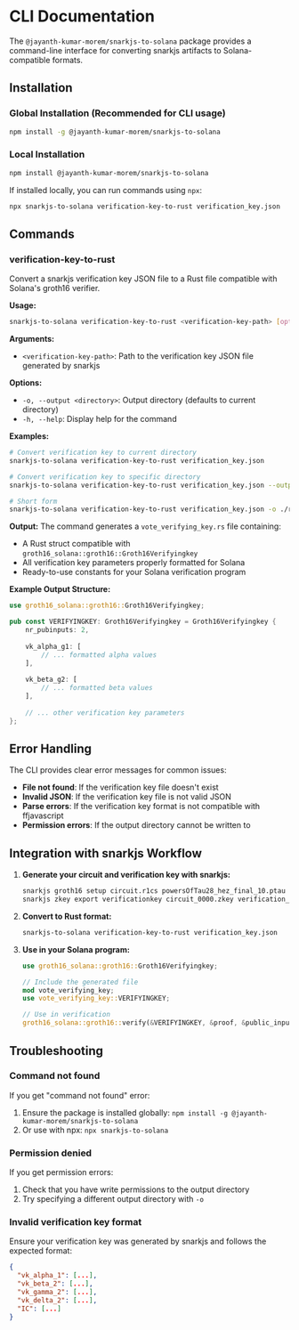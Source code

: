 # CLI Documentation

The `@jayanth-kumar-morem/snarkjs-to-solana` package provides a command-line interface for converting snarkjs artifacts to Solana-compatible formats.

## Installation

### Global Installation (Recommended for CLI usage)
```bash
npm install -g @jayanth-kumar-morem/snarkjs-to-solana
```

### Local Installation
```bash
npm install @jayanth-kumar-morem/snarkjs-to-solana
```

If installed locally, you can run commands using `npx`:
```bash
npx snarkjs-to-solana verification-key-to-rust verification_key.json
```

## Commands

### verification-key-to-rust

Convert a snarkjs verification key JSON file to a Rust file compatible with Solana's groth16 verifier.

**Usage:**
```bash
snarkjs-to-solana verification-key-to-rust <verification-key-path> [options]
```

**Arguments:**
- `<verification-key-path>`: Path to the verification key JSON file generated by snarkjs

**Options:**
- `-o, --output <directory>`: Output directory (defaults to current directory)
- `-h, --help`: Display help for the command

**Examples:**
```bash
# Convert verification key to current directory
snarkjs-to-solana verification-key-to-rust verification_key.json

# Convert verification key to specific directory
snarkjs-to-solana verification-key-to-rust verification_key.json --output ./rust_files

# Short form
snarkjs-to-solana verification-key-to-rust verification_key.json -o ./rust_files
```

**Output:**
The command generates a `vote_verifying_key.rs` file containing:
- A Rust struct compatible with `groth16_solana::groth16::Groth16Verifyingkey`
- All verification key parameters properly formatted for Solana
- Ready-to-use constants for your Solana verification program

**Example Output Structure:**
```rust
use groth16_solana::groth16::Groth16Verifyingkey;

pub const VERIFYINGKEY: Groth16Verifyingkey = Groth16Verifyingkey {
    nr_pubinputs: 2,
    
    vk_alpha_g1: [
        // ... formatted alpha values
    ],
    
    vk_beta_g2: [
        // ... formatted beta values
    ],
    
    // ... other verification key parameters
};
```

## Error Handling

The CLI provides clear error messages for common issues:

- **File not found**: If the verification key file doesn't exist
- **Invalid JSON**: If the verification key file is not valid JSON
- **Parse errors**: If the verification key format is not compatible with ffjavascript
- **Permission errors**: If the output directory cannot be written to

## Integration with snarkjs Workflow

1. **Generate your circuit and verification key with snarkjs:**
   ```bash
   snarkjs groth16 setup circuit.r1cs powersOfTau28_hez_final_10.ptau circuit_0000.zkey
   snarkjs zkey export verificationkey circuit_0000.zkey verification_key.json
   ```

2. **Convert to Rust format:**
   ```bash
   snarkjs-to-solana verification-key-to-rust verification_key.json
   ```

3. **Use in your Solana program:**
   ```rust
   use groth16_solana::groth16::Groth16Verifyingkey;
   
   // Include the generated file
   mod vote_verifying_key;
   use vote_verifying_key::VERIFYINGKEY;
   
   // Use in verification
   groth16_solana::groth16::verify(&VERIFYINGKEY, &proof, &public_inputs)?;
   ```

## Troubleshooting

### Command not found
If you get "command not found" error:
1. Ensure the package is installed globally: `npm install -g @jayanth-kumar-morem/snarkjs-to-solana`
2. Or use with npx: `npx snarkjs-to-solana`

### Permission denied
If you get permission errors:
1. Check that you have write permissions to the output directory
2. Try specifying a different output directory with `-o`

### Invalid verification key format
Ensure your verification key was generated by snarkjs and follows the expected format:
```json
{
  "vk_alpha_1": [...],
  "vk_beta_2": [...],
  "vk_gamma_2": [...],
  "vk_delta_2": [...],
  "IC": [...]
}
``` 
